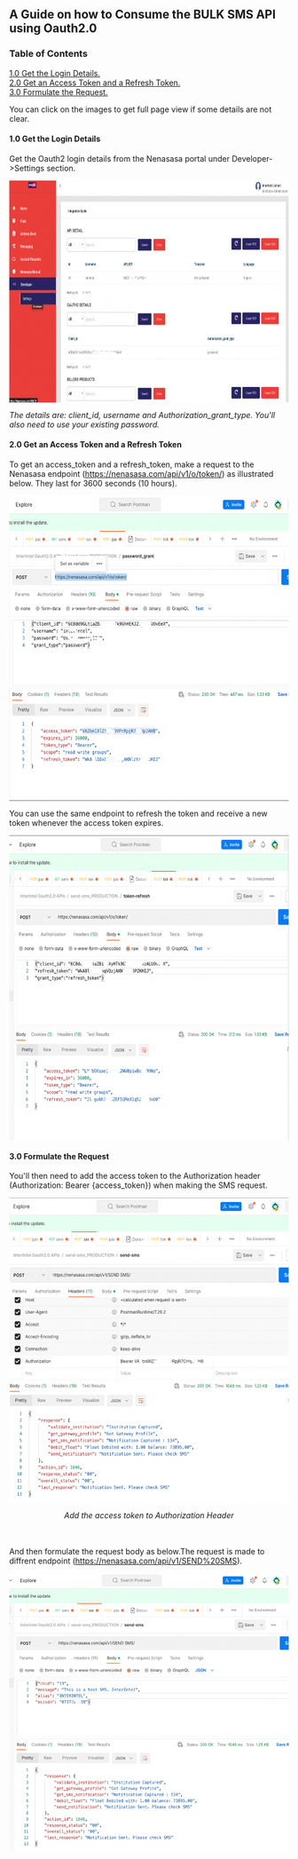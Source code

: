 ## A Guide on how to Consume the BULK SMS API using Oauth2.0 ##

### Table of Contents
[1.0 Get the Login Details.](#1.0-get-the-login-details)  
[2.0 Get an Access Token and a Refresh Token.](#2.0-get-an-access-token-and-a-refresh-token)  
[3.0 Formulate the Request.](#3.0-formulate-the-request)


You can click on the images to get full page view if some details are not clear.


 #### 1.0 Get the Login Details ##### 

Get the Oauth2 login details from the Nenasasa portal under Developer->Settings section. 

<p align="center">
<img src="images/nenasasa_portal.png" width="700px" height="400px" alt="Nenasasa Portal" style="display:block;margin-left:auto;margin-right:auto;">

</p>
<div class="center"><i>The details are: client_id, username and Authorization_grant_type. You'll also need to use your existing password.</i></div>


#### 2.0 Get an Access Token and a Refresh Token ####
To get an access_token and a refresh_token, make a request to the Nenasasa endpoint (https://nenasasa.com/api/v1/o/token/) as illustrated below. They last for 3600 seconds (10 hours). 
<p align="center">
<img src="images/get_access_token.png"  width="700px" height="550px" alt="Get Access Token"  style="display:block; margin-left:auto; margin-right:auto;">
</p>

You can use the same endpoint to refresh the token and receive a new token whenever the access token expires.
<p align="center">
<img src="images/refresh_token.png" width="700px" height="550px" style="display:block; margin-left:auto; margin-right:auto;" alt="Refresh Token">
</p>

#### 3.0 Formulate the Request ####
You'll then need to add the access token to the Authorization header (Authorization: Bearer {access_token}) when making the SMS request.
<p align="center">
 <img src="images/configure_token.png" width="700px" height="550px" style="display:block; margin-left:auto; margin-right:auto;" alt="Add access token to Authorization Header">
</p>
 <div align="center"> <i>Add the access token to Authorization Header </i></div>
 <br></br>  
 
 And then formulate the request body as below.The request is made to diffrent endpoint (https://nenasasa.com/api/v1/SEND%20SMS).
 <p align="center">
 <img src="images/send_bulk_sms.png" width="700px" height="500px" style="display:block; margin-left:auto; margin-right:auto;" alt="Send SMS using SEND SMS endpoint">
 <p>

